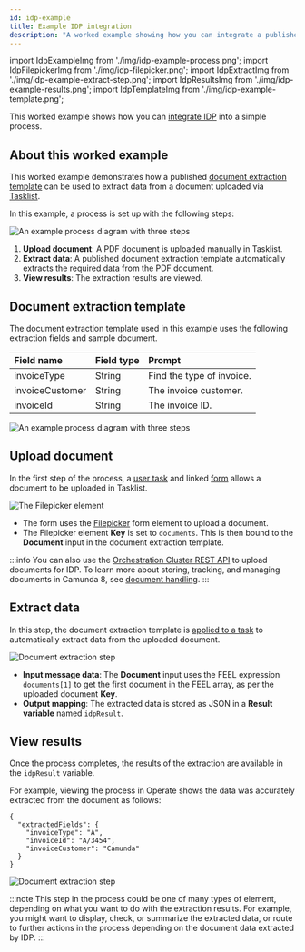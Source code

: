 ```yaml
---
id: idp-example
title: Example IDP integration
description: "A worked example showing how you can integrate a published IDP document extraction template into a simple process in Web Modeler."
---
```


import IdpExampleImg from './img/idp-example-process.png';
import IdpFilepickerImg from './img/idp-filepicker.png';
import IdpExtractImg from './img/idp-example-extract-step.png';
import IdpResultsImg from './img/idp-example-results.png';
import IdpTemplateImg from './img/idp-example-template.png';

This worked example shows how you can [integrate IDP](idp-configuration.md) into a simple process.

## About this worked example

This worked example demonstrates how a published [document extraction template](idp-document-extraction.md) can be used to extract data from a document uploaded via [Tasklist](/components/tasklist/introduction-to-tasklist.md).

In this example, a process is set up with the following steps:

<img src={IdpExampleImg} class="img-800" alt="An example process diagram with three steps" />

1. **Upload document**: A PDF document is uploaded manually in Tasklist.
1. **Extract data**: A published document extraction template automatically extracts the required data from the PDF document.
1. **View results**: The extraction results are viewed.

## Document extraction template

The document extraction template used in this example uses the following extraction fields and sample document.

| Field name      | Field type | Prompt                    |
| :-------------- | :--------- | :------------------------ |
| invoiceType     | String     | Find the type of invoice. |
| invoiceCustomer | String     | The invoice customer.     |
| invoiceId       | String     | The invoice ID.           |

<img src={IdpTemplateImg} alt="An example process diagram with three steps" />

## Upload document

In the first step of the process, a [user task](/components/modeler/bpmn/user-tasks/user-tasks.md) and linked [form](/components/modeler/forms/camunda-forms-reference.md) allows a document to be uploaded in Tasklist.

<img src={IdpFilepickerImg} alt="The Filepicker element" />

- The form uses the [Filepicker](/components/modeler/forms/form-element-library/forms-element-library-filepicker.md) form element to upload a document.
- The Filepicker element **Key** is set to `documents`. This is then bound to the **Document** input in the document extraction template.

:::info
You can also use the [Orchestration Cluster REST API](/apis-tools/camunda-api-rest/camunda-api-rest-overview.md) to upload documents for IDP. To learn more about storing, tracking, and managing documents in Camunda 8, see [document handling](/components/document-handling/getting-started.md).
:::

## Extract data

In this step, the document extraction template is [applied to a task](idp-integrate.md#create-and-configure-an-idp-task) to automatically extract data from the uploaded document.

<img src={IdpExtractImg} alt="Document extraction step" />

- **Input message data**: The **Document** input uses the FEEL expression `documents[1]` to get the first document in the FEEL array, as per the uploaded document **Key**.
- **Output mapping**: The extracted data is stored as JSON in a **Result variable** named `idpResult`.

## View results

Once the process completes, the results of the extraction are available in the `idpResult` variable.

For example, viewing the process in Operate shows the data was accurately extracted from the document as follows:

```
{
  "extractedFields": {
    "invoiceType": "A",
    "invoiceId": "A/3454",
    "invoiceCustomer": "Camunda"
  }
}
```

<img src={IdpResultsImg} alt="Document extraction step" />

:::note
This step in the process could be one of many types of element, depending on what you want to do with the extraction results. For example, you might want to display, check, or summarize the extracted data, or route to further actions in the process depending on the document data extracted by IDP.
:::
